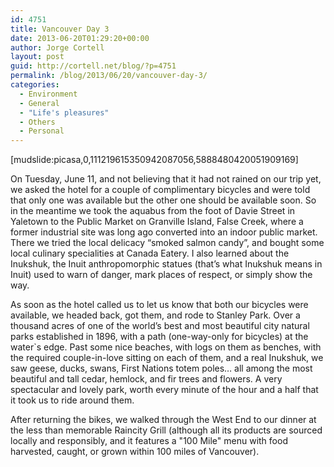 ```yaml
---
id: 4751
title: Vancouver Day 3
date: 2013-06-20T01:29:20+00:00
author: Jorge Cortell
layout: post
guid: http://cortell.net/blog/?p=4751
permalink: /blog/2013/06/20/vancouver-day-3/
categories:
  - Environment
  - General
  - "Life's pleasures"
  - Others
  - Personal
---
```

[mudslide:picasa,0,111219615350942087056,5888480420051909169]

On Tuesday, June 11, and not believing that it had not rained on our trip yet, we asked the hotel for a couple of complimentary bicycles and were told that only one was available but the other one should be available soon. So in the meantime we took the aquabus from the foot of Davie Street in Yaletown to the Public Market on Granville Island, False Creek, where a former industrial site was long ago converted into an indoor public market. There we tried the local delicacy “smoked salmon candy”, and bought some local culinary specialities at Canada Eatery. I also learned about the Inukshuk, the Inuit anthropomorphic statues (that’s what Inukshuk means in Inuit) used to warn of danger, mark places of respect, or simply show the way.

As soon as the hotel called us to let us know that both our bicycles were available, we headed back, got them, and rode to Stanley Park. Over a thousand acres of one of the world’s best and most beautiful city natural parks established in 1896, with a path (one-way-only for bicycles) at the water`s edge. Past some nice beaches, with logs on them as benches, with the required couple-in-love sitting on each of them, and a real Inukshuk, we saw geese, ducks, swans, First Nations totem poles… all among the most beautiful and tall cedar, hemlock, and fir trees and flowers. A very spectacular and lovely park, worth every minute of the hour and a half that it took us to ride around them.

After returning the bikes, we walked through the West End to our dinner at the less than memorable Raincity Grill (although all its products are sourced locally and responsibly, and it features a "100 Mile" menu with food harvested, caught, or grown within 100 miles of Vancouver).